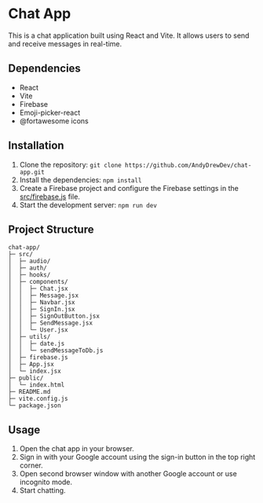 # Chat App

This is a chat application built using React and Vite. It allows users to send and receive messages in real-time.

## Dependencies

- React
- Vite
- Firebase
- Emoji-picker-react
- @fortawesome icons

## Installation

1. Clone the repository: `git clone https://github.com/AndyDrewDev/chat-app.git`
2. Install the dependencies: `npm install`
3. Create a Firebase project and configure the Firebase settings in the [src/firebase.js](cci:7://file:///Users/rokur/Desktop/Projects/chat-app/chat-app/src/firebase.js:0:0-0:0) file.
4. Start the development server: `npm run dev`

## Project Structure

```
chat-app/
├─ src/
│  ├─ audio/
│  ├─ auth/
│  ├─ hooks/
│  ├─ components/
│  │  ├─ Chat.jsx
│  │  ├─ Message.jsx
│  │  ├─ Navbar.jsx
│  │  ├─ SignIn.jsx
│  │  ├─ SignOutButton.jsx
│  │  ├─ SendMessage.jsx
│  │  └─ User.jsx
│  ├─ utils/
│  │  ├─ date.js
│  │  └─ sendMessageToDb.js
│  ├─ firebase.js
│  ├─ App.jsx
│  └─ index.jsx
├─ public/
│  └─ index.html
├─ README.md
├─ vite.config.js
└─ package.json
```

## Usage

1. Open the chat app in your browser.
2. Sign in with your Google account using the sign-in button in the top right corner.
3. Open second browser window with another Google account or use incognito mode.
4. Start chatting.
